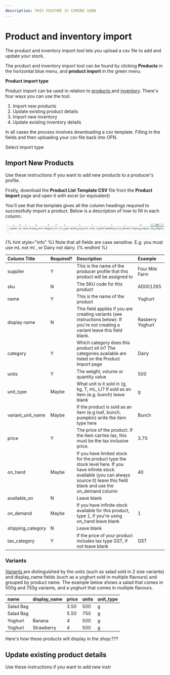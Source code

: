 ```yaml
---
description: THIS FEATURE IS COMING SOON
---
```


# Product and inventory import

The product and inventory import tool lets you upload a csv file to add and update your stock.

The product and inventory import tool can be found by clicking **Products** in the horizontal blue menu, and **product import** in the green menu.

**Product import type**

Product import can be used in relation to [products ](../../basic-features/products.md)and [inventory](inventory-tool.md). There's four ways you can use the tool.

1. Import new products
2. Update existing product details
3. Import new inventory
4. Update existing inventory details

In all cases the process involves downloading a csv template. Filling in the fields and then uploading your csv file back into OFN.



Select import type

## Import New Products

Use these instructions if you want to add new products to a producer's profile.

Firstly, download the **Product List Template CSV** file from the **Product Import** page and open it with excel \(or equivalent\)

You'll see that the template gives all the column headings required to successfully import a product. Below is a description of how to fill in each column.

![](../../.gitbook/assets/image%20%2815%29.png)

{% hint style="info" %}
Note that all fields are case sensitive. E.g. you must use mL not ml , or Dairy not dairy.
{% endhint %}

| Column Title | Required? | Description | Example |
| :--- | :--- | :--- | :--- |
| supplier | Y | This is the name of the producer profile that this product will be assigned to | Four Mile Farm |
| sku | N | The SKU code for this product | AD001265 |
| name | Y | This is the name of the product | Yoghurt |
| display name | N | This field applies if you are creating variants \(see instructions below\). If you're not creating a variant leave this field blank. | Rasberry Yoghurt |
| category | Y | Which category does this product sit in? The categories available are listed on the Product Import page | Dairy |
| units | Y | The weight, volume or quantity value | 500 |
| unit\_type | Maybe | What unit is it sold in \(g, kg, T, mL, L\)? If sold as an item \(e.g. bunch\) leave blank | g |
| variant\_unit\_name | Maybe | If the product is sold as an item \(e.g loaf, bunch, pumpkin\) write the item type here | Bunch |
| price | Y | The price of the product. If the item carries tax, this must be the tax inclusive price. | 3.70 |
| on\_hand | Maybe | If you have limited stock for the product type the stock level here. If you have infinite stock available \(you can always source it\) leave this field blank and use the on\_demand column | 40 |
| available\_on | N | Leave blank |  |
| on\_demand | Maybe | If you have infinite stock available for this product, type 1, if you're using on\_hand leave blank | 1 |
| shipping\_category | N | Leave blank |  |
| tax\_category | Y | If the price of your product includes tax type GST, if not leave blank | GST |

### Variants

[Variants ](product-variants.md)are distinguished by the units \(such as salad sold in 2 size variants\) and display\_name fields \(such as a yoghurt sold in multiple flavours\) and grouped by product name. The example below shows a salad that comes in 500g and 750g variants, and a yoghurt that comes in multiple flavours.

| name | display\_name | price | units | unit\_type |
| :--- | :--- | :--- | :--- | :--- |
| Salad Bag |  | 3.50 | 500 | g |
| Salad Bag |  | 5.50 | 750 | g |
| Yoghurt | Banana | 4 | 500 | g |
| Yoghurt | Strawberry | 4 | 500 | g |

Here's how these products will display in the shop:???

## Update existing product details

Use these instructions if you want to add new instr 

